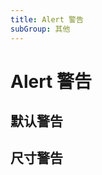 ```yaml
---
title: Alert 警告
subGroup: 其他
---
```


# Alert 警告

## 默认警告

<Demo src="./demos/default.tsx" />

## 尺寸警告

<Demo src="./demos/size.tsx" />
